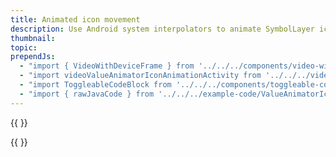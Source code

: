 ```yaml
---
title: Animated icon movement
description: Use Android system interpolators to animate SymbolLayer icons movement.
thumbnail: 
topic: 
prependJs:
  - "import { VideoWithDeviceFrame } from '../../../components/video-with-device-frame'"
  - "import videoValueAnimatorIconAnimationActivity from '../../../video/example-value-animator-icon-animation-activity.mp4'"
  - "import ToggleableCodeBlock from '../../../components/toggleable-code-block'"
  - "import { rawJavaCode } from '../../../example-code/ValueAnimatorIconAnimationActivity.js'"
---
```


{{
  <VideoWithDeviceFrame 
    videoFile={videoValueAnimatorIconAnimationActivity}
    rotation="vertical"
    device="pixel-2"
  />
}}

<!-- Any notes about this example would go here.  -->

{{
  <ToggleableCodeBlock 
    java={rawJavaCode}
  />
}}